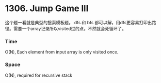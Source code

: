 # 1306. Jump Game III

这个题一看就是典型的搜索模板题， dfs 和 bfs 都可以解，用dfs更容易打印出路径。需要一个array记录所以visited过的点，不然就会死循环了。 

### Time
O(N), Each element from input array is only visited once.

### Space
O(N), required for recursive stack